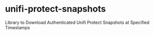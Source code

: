 # unifi-protect-snapshots
Library to Download Authenticated Unifi Protect Snapshots at Specified Timestamps
